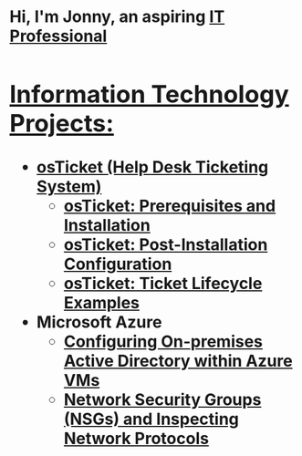 <h1>Hi, I'm Jonny, an aspiring <a href="https://www.linkedin.com/public-profile/settings?trk=d_flagship3_profile_self_view_public_profile">IT Professional

<h2> Information Technology Projects:</h2>

- <b>osTicket (Help Desk Ticketing System)</b>
  - [osTicket: Prerequisites and Installation](https://github.com/jonnyzazueta/osticket-prereqs)
  - [osTicket: Post-Installation Configuration](https://github.com/jonnyzazueta/post-install-config)
  - [osTicket: Ticket Lifecycle Examples](https://github.com/jonnyzazueta/ticket-lifecycle)
- <b>Microsoft Azure</b>
  - [Configuring On-premises Active Directory within Azure VMs](https://github.com/jonnyzazueta/configure-ad)
  - [Network Security Groups (NSGs) and Inspecting Network Protocols](https://github.com/jonnyzazueta/azure-network-protocols)

